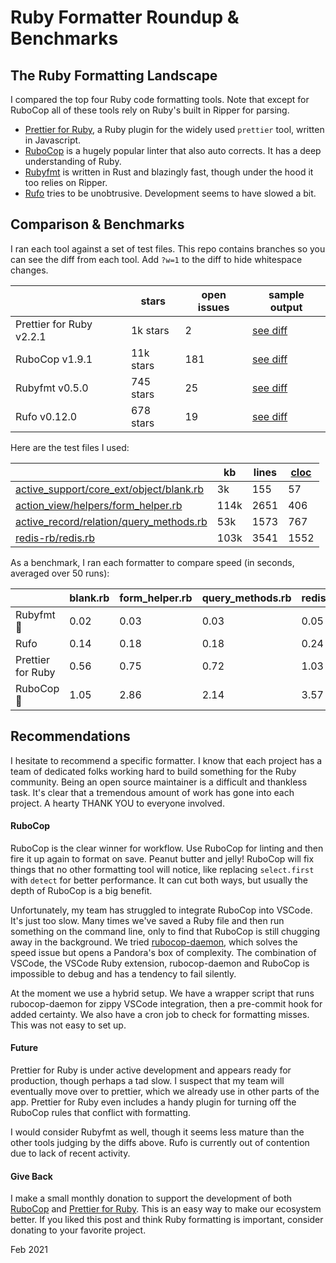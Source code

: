 # Ruby Formatter Roundup & Benchmarks

## The Ruby Formatting Landscape

I compared the top four Ruby code formatting tools. Note that except for RuboCop all of these tools rely on Ruby's built in Ripper for parsing.

- [Prettier for Ruby](https://github.com/prettier/plugin-ruby), a Ruby plugin for the widely used `prettier` tool, written in Javascript.
- [RuboCop](https://github.com/rubocop-hq/rubocop) is a hugely popular linter that also auto corrects. It has a deep understanding of Ruby.
- [Rubyfmt](https://github.com/penelopezone/rubyfmt) is written in Rust and blazingly fast, though under the hood it too relies on Ripper.
- [Rufo](https://github.com/ruby-formatter/rufo) tries to be unobtrusive. Development seems to have slowed a bit.

## Comparison & Benchmarks

I ran each tool against a set of test files. This repo contains branches so you can see the diff from each tool. Add `?w=1` to the diff to hide whitespace changes.

|                          | stars     | open issues | sample output                                                            |
| ------------------------ | --------- | ----------- | ------------------------------------------------------------------------ |
| Prettier for Ruby v2.2.1 | 1k stars  | 2           | [see diff](https://github.com/gurgeous/ruby-formatters/compare/prettier) |
| RuboCop v1.9.1           | 11k stars | 181         | [see diff](https://github.com/gurgeous/ruby-formatters/compare/rubocop)  |
| Rubyfmt v0.5.0           | 745 stars | 25          | [see diff](https://github.com/gurgeous/ruby-formatters/compare/rubyfmt)  |
| Rufo v0.12.0             | 678 stars | 19          | [see diff](https://github.com/gurgeous/ruby-formatters/compare/rufo)     |

Here are the test files I used:

|                                                                                                                                               | kb   | lines | [cloc](https://github.com/AlDanial/cloc/) |
| --------------------------------------------------------------------------------------------------------------------------------------------- | ---- | ----- | ----------------------------------------- |
| [active_support/core_ext/object/blank.rb](https://github.com/rails/rails/blob/main/activesupport/lib/active_support/core_ext/object/blank.rb) | 3k   | 155   | 57                                        |
| [action_view/helpers/form_helper.rb](https://github.com/rails/rails/blob/main/actionview/lib/action_view/helpers/form_helper.rb)              | 114k | 2651  | 406                                       |
| [active_record/relation/query_methods.rb](https://github.com/rails/rails/blob/main/activerecord/lib/active_record/relation/query_methods.rb)  | 53k  | 1573  | 767                                       |
| [redis-rb/redis.rb](https://github.com/redis/redis-rb/blob/master/lib/redis.rb)                                                               | 103k | 3541  | 1552                                      |

As a benchmark, I ran each formatter to compare speed (in seconds, averaged over 50 runs):

|                   | blank.rb | form_helper.rb | query_methods.rb | redis.rb |
| ----------------- | -------- | -------------- | ---------------- | -------- |
| Rubyfmt 🚀        | 0.02     | 0.03           | 0.03             | 0.05     |
| Rufo              | 0.14     | 0.18           | 0.18             | 0.24     |
| Prettier for Ruby | 0.56     | 0.75           | 0.72             | 1.03     |
| RuboCop 🦃        | 1.05     | 2.86           | 2.14             | 3.57     |

## Recommendations

I hesitate to recommend a specific formatter. I know that each project has a team of dedicated folks working hard to build something for the Ruby community. Being an open source maintainer is a difficult and thankless task. It's clear that a tremendous amount of work has gone into each project. A hearty THANK YOU to everyone involved.

#### RuboCop

RuboCop is the clear winner for workflow. Use RuboCop for linting and then fire it up again to format on save. Peanut butter and jelly! RuboCop will fix things that no other formatting tool will notice, like replacing `select.first` with `detect` for better performance. It can cut both ways, but usually the depth of RuboCop is a big benefit.

Unfortunately, my team has struggled to integrate RuboCop into VSCode. It's just too slow. Many times we've saved a Ruby file and then run something on the command line, only to find that RuboCop is still chugging away in the background. We tried [rubocop-daemon](https://github.com/fohte/rubocop-daemon), which solves the speed issue but opens a Pandora's box of complexity. The combination of VSCode, the VSCode Ruby extension, rubocop-daemon and RuboCop is impossible to debug and has a tendency to fail silently.

At the moment we use a hybrid setup. We have a wrapper script that runs rubocop-daemon for zippy VSCode integration, then a pre-commit hook for added certainty. We also have a cron job to check for formatting misses. This was not easy to set up.

#### Future

Prettier for Ruby is under active development and appears ready for production, though perhaps a tad slow. I suspect that my team will eventually move over to prettier, which we already use in other parts of the app. Prettier for Ruby even includes a handy plugin for turning off the RuboCop rules that conflict with formatting.

I would consider Rubyfmt as well, though it seems less mature than the other tools judging by the diffs above. Rufo is currently out of contention due to lack of recent activity.

#### Give Back

I make a small monthly donation to support the development of both [RuboCop](https://opencollective.com/rubocop) and [Prettier for Ruby](https://opencollective.com/prettier-ruby). This is an easy way to make our ecosystem better. If you liked this post and think Ruby formatting is important, consider donating to your favorite project.

Feb 2021
